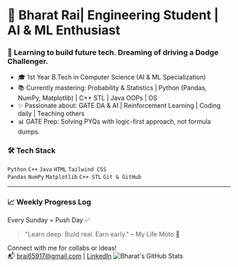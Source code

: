 # 🚀 Bharat Rai| Engineering Student | AI & ML Enthusiast

### 🧠 Learning to build future tech. Dreaming of driving a Dodge Challenger. 

- 🎓 1st Year B.Tech in Computer Science (AI & ML Specialization)
- 📚 Currently mastering: Probability & Statistics | Python (Pandas, NumPy, Matplotlib) | C++ STL | Java OOPs | OS
- ✨ Passionate about: GATE DA & AI | Reinforcement Learning | Coding daily | Teaching others
- 📊 GATE Prep: Solving PYQs with logic-first approach, not formula dumps.

### 🛠️ Tech Stack
`Python` `C++` `Java` `HTML` `Tailwind CSS`  
`Pandas` `NumPy` `Matplotlib` `C++ STL` `Git & GitHub`

---

### 📈 Weekly Progress Log
Every Sunday = Push Day ✅  
> "Learn deep. Build real. Earn early." – My Life Moto 🏁

Connect with me for collabs or ideas!  
📬 brai65917@gmail.com | [LinkedIn](https://www.linkedin.com/in/bharat-rai/) 
![Bharat's GitHub Stats](https://github-readme-stats.vercel.app/api?username=bharat690&show_icons=true&theme=radical)

